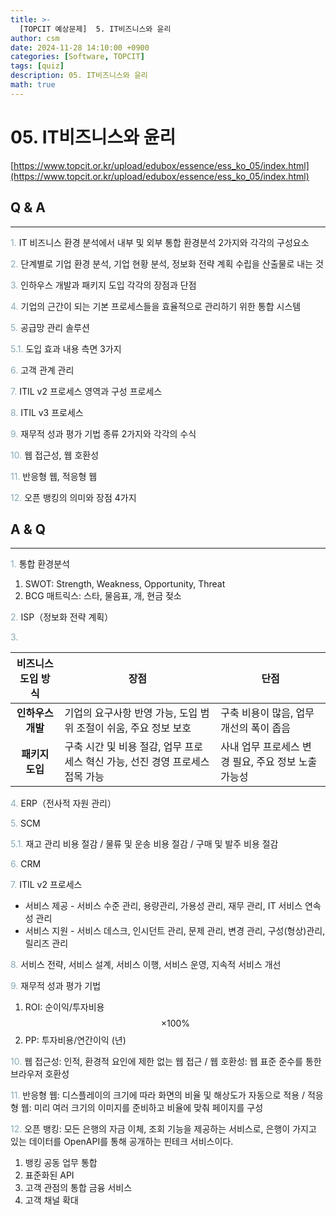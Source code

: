 ```yaml
---
title: >-
  [TOPCIT 예상문제]  5. IT비즈니스와 윤리
author: csm
date: 2024-11-28 14:10:00 +0900
categories: [Software, TOPCIT]
tags: [quiz]
description: 05. IT비즈니스와 윤리
math: true
---
```


# 05. IT비즈니스와 윤리

[https://www.topcit.or.kr/upload/edubox/essence/ess_ko_05/index.html](https://www.topcit.or.kr/upload/edubox/essence/ess_ko_05/index.html)


## Q & A
---
<span style="color:#85a8b4"> 1.</span> IT 비즈니스 환경 분석에서 내부 및 외부 통합 환경분석 2가지와 각각의 구성요소

<span style="color:#85a8b4"> 2.</span> 단계별로 기업 환경 분석, 기업 현황 분석, 정보화 전략 계획 수립을 산출물로 내는 것    

<span style="color:#85a8b4"> 3.</span> 인하우스 개발과 패키지 도입 각각의 장점과 단점

<span style="color:#85a8b4"> 4.</span> 기업의 근간이 되는 기본 프로세스들을 효율적으로 관리하기 위한 통합 시스템      

<span style="color:#85a8b4"> 5.</span> 공급망 관리 솔루션      

<span style="color:#85a8b4"> 5.1.</span> 도입 효과 내용 측면 3가지 

<span style="color:#85a8b4"> 6.</span> 고객 관계 관리    

<span style="color:#85a8b4"> 7.</span> ITIL v2 프로세스 영역과 구성 프로세스  

<span style="color:#85a8b4"> 8.</span> ITIL v3 프로세스    

<span style="color:#85a8b4"> 9.</span> 재무적 성과 평가 기법 종류 2가지와 각각의 수식   

<span style="color:#85a8b4"> 10.</span> 웹 접근성, 웹 호환성   

<span style="color:#85a8b4"> 11.</span> 반응형 웹, 적응형 웹   

<span style="color:#85a8b4"> 12.</span> 오픈 뱅킹의 의미와 장점 4가지   

## A & Q
---
<span style="color:#85a8b4"> 1.</span> 통합 환경분석  
1) SWOT: Strength, Weakness, Opportunity, Threat  
2) BCG 매트릭스: 스타, 물음표, 개, 현금 젖소  

<span style="color:#85a8b4"> 2.</span> ISP（정보화 전략 계획）    

<span style="color:#85a8b4"> 3.</span> 


| 비즈니스 도입 방식 | 장점       | 단점       | 
|:----------------:|----------------|----------------|
| **인하우스 개발**   | 기업의 요구사항 반영 가능, 도입 범위 조절이 쉬움, 주요 정보 보호   | 구축 비용이 많음, 업무 개선의 폭이 좁음   |
| **패키지 도입**   | 구축 시간 및 비용 절감, 업무 프로세스 혁신 가능, 선진 경영 프로세스 접목 가능   | 사내 업무 프로세스 변경 필요, 주요 정보 노출 가능성   |

<span style="color:#85a8b4"> 4.</span> ERP（전사적 자원 관리）      

<span style="color:#85a8b4"> 5.</span> SCM      

<span style="color:#85a8b4"> 5.1.</span> 재고 관리 비용 절감 / 물류 및 운송 비용 절감 / 구매 및 발주 비용 절감   

<span style="color:#85a8b4"> 6.</span> CRM    

<span style="color:#85a8b4"> 7.</span> ITIL v2 프로세스  
- 서비스 제공 - 서비스 수준 관리, 용량관리, 가용성 관리, 재무 관리, IT 서비스 연속성 관리    
- 서비스 지원 - 서비스 데스크, 인시던트 관리, 문제 관리, 변경 관리, 구성(형상)관리, 릴리즈 관리    

<span style="color:#85a8b4"> 8.</span> 서비스 전략, 서비스 설계, 서비스 이행, 서비스 운영, 지속적 서비스 개선    

<span style="color:#85a8b4"> 9.</span> 재무적 성과 평가 기법  
1) ROI: 순이익/투자비용 $$ \times 100\% $$  
2) PP: 투자비용/연간이익 (년)

<span style="color:#85a8b4"> 10.</span> 웹 접근성: 인적, 환경적 요인에 제한 없는 웹 접근 / 웹 호환성: 웹 표준 준수를 통한 브라우저 호환성   

<span style="color:#85a8b4"> 11.</span> 반응형 웹: 디스플레이의 크기에 따라 화면의 비율 및 해상도가 자동으로 적용 / 적응형 웹: 미리 여러 크기의 이미지를 준비하고 비율에 맞춰 페이지를 구성     

<span style="color:#85a8b4"> 12.</span> 오픈 뱅킹: 모든 은행의 자금 이체, 조회 기능을 제공하는 서비스로, 은행이 가지고 있는 데이터를 OpenAPI를 통해 공개하는 핀테크 서비스이다.  
1) 뱅킹 공동 업무 통합  
2) 표준화된 API  
3) 고객 관점의 통합 금융 서비스  
4) 고객 채널 확대  
  
